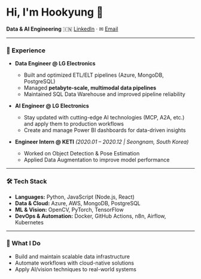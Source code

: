 # Hi, I'm Hookyung 👋 


**Data & AI Engineering**   🇮🇳 [LinkedIn](https://www.linkedin.com/in/gnrud099/) · ✉ [Email](mailto:lhookyung@gmail.com)  

---

### 💼 Experience
- **Data Engineer @ LG Electronics**  
  - Built and optimized ETL/ELT pipelines (Azure, MongoDB, PostgreSQL)  
  - Managed **petabyte-scale, multimodal data pipelines** 
  - Maintained SQL Data Warehouse and improved pipeline reliability 

- **AI Engineer @ LG Electronics**  
  - Stay updated with cutting-edge AI technologies (MCP, A2A, etc.) and apply them to production workflows  
  - Create and manage Power BI dashboards for data-driven insights  

- **Engineer Intern @ KETI** *(2020.01 – 2020.12 | Seongnam, South Korea)*  
  - Worked on Object Detection & Pose Estimation  
  - Applied Data Augmentation to improve model performance  
---

### 🛠 Tech Stack
- **Languages:** Python, JavaScript (Node.js, React)  
- **Data & Cloud:** Azure, AWS, MongoDB, PostgreSQL  
- **ML & Vision:** OpenCV, PyTorch, TensorFlow  
- **DevOps & Automation:** Docker, GitHub Actions, n8n, Airflow, Kubernetes  

---

### 🚀 What I Do
- Build and maintain scalable data infrastructure  
- Automate workflows with cloud-native solutions  
- Apply AI/vision techniques to real-world systems  


